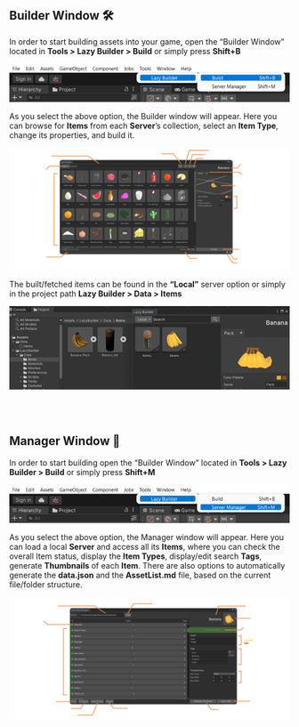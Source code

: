 ## Builder Window 🛠
In order to start building assets into your game, open the “Builder Window” located in **Tools > Lazy Builder > Build** or simply press **Shift+B** 

![Shortcut1](./ReadmeFiles/Builder_Shortcut.png)

As you select the above option, the Builder window will appear. Here you can browse for **Items** from each **Server**’s collection, select an **Item Type**, change its properties, and build it.

![Window1](./ReadmeFiles/Builder_Window.png)

The built/fetched items can be found in the **“Local”** server option or simply in the project path **Lazy Builder > Data > Items**

![Files1](./ReadmeFiles/Builder_Files.png)



<br/>
<br/>

## Manager Window 🔩
In order to start building open the “Builder Window” located in **Tools > Lazy Builder > Build** or simply press **Shift+M**

![Shortcut1](./ReadmeFiles/Manager_Shortcut.png)

As you select the above option, the Manager window will appear. Here you can load a local **Server** and access all its **Items**, where you can check the overall Item status, display the **Item Types**, display/edit search **Tags**, generate **Thumbnails** of each **Item**. There are also options to automatically generate the **data.json** and the **AssetList.md** file, based on the current file/folder structure.

![Window1](./ReadmeFiles/Manager_Window.png)